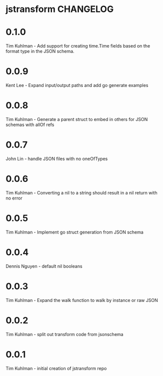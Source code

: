 # jstransform CHANGELOG

# 0.1.0
Tim Kuhlman - Add support for creating time.Time fields based on the format type in the JSON schema.

# 0.0.9
Kent Lee - Expand input/output paths and add go generate examples

# 0.0.8
Tim Kuhlman - Generate a parent struct to embed in others for JSON schemas with allOf refs

# 0.0.7
John Lin - handle JSON files with no oneOfTypes

# 0.0.6
Tim Kuhlman - Converting a nil to a string should result in a nil return with no error

# 0.0.5
Tim Kuhlman - Implement go struct generation from JSON schema

# 0.0.4
Dennis Nguyen - default nil booleans

# 0.0.3
Tim Kuhlman - Expand the walk function to walk by instance or raw JSON

# 0.0.2
Tim Kuhlman - split out transform code from jsonschema

# 0.0.1
Tim Kuhlman - initial creation of jstransform repo
